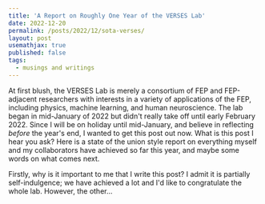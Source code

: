 ```yaml
---
title: 'A Report on Roughly One Year of the VERSES Lab'
date: 2022-12-20
permalink: /posts/2022/12/sota-verses/
layout: post
usemathjax: true
published: false
tags:
  - musings and writings
---
```


At first blush, the VERSES Lab is merely a consortium of FEP and FEP-adjacent researchers with interests in a variety of applications of the FEP, including physics, machine learning, and human neuroscience. The lab began in mid-January of 2022 but didn't really take off until early February 2022. Since I will be on holiday until mid-January, and believe in reflecting _before_ the year's end, I wanted to get this post out now. What is this post I hear you ask? Here is a state of the union style report on everything myself and my collaborators have achieved so far this year, and maybe some words on what comes next. 

Firstly, why is it important to me that I write this post? I admit it is partially self-indulgence; we have achieved a lot and I'd like to congratulate the whole lab. However, the other...
